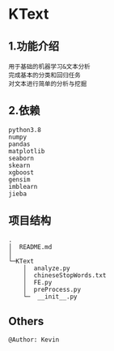 # KText

## 1.功能介绍
    用于基础的机器学习&文本分析
    完成基本的分类和回归任务
    对文本进行简单的分析与挖掘

## 2.依赖
    python3.8
    numpy
    pandas
    matplotlib
    seaborn
    skearn
    xgboost
    gensim
    imblearn
    jieba

## 项目结构
    .
    │  README.md
    │
    └─KText
        │  analyze.py
        │  chineseStopWords.txt
        │  FE.py
        │  preProcess.py
        └─  __init__.py

## Others
    @Author: Kevin
